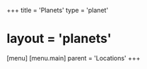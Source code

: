 +++
title = 'Planets'
type = 'planet'
# layout = 'planets'
[menu]
  [menu.main]
    parent = 'Locations'
+++
